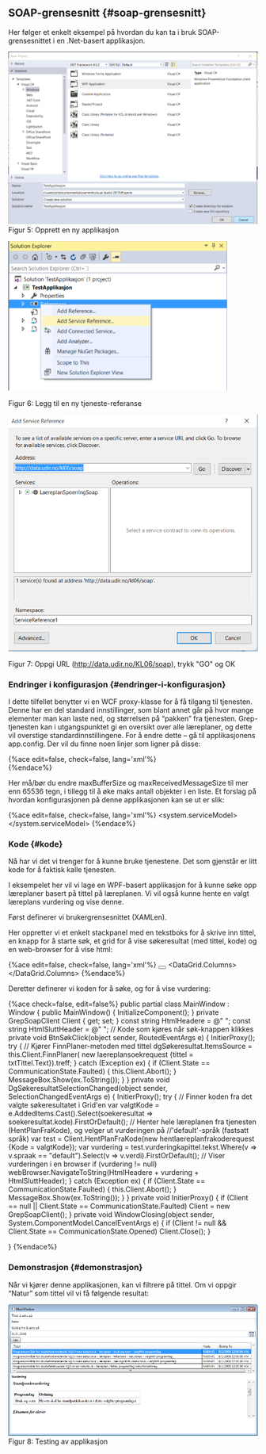 ## SOAP-grensesnitt {#soap-grensesnitt}

Her følger et enkelt eksempel på hvordan du kan ta i bruk SOAP-grensesnittet i en .Net-basert applikasjon.

![](../figurer/figur5.PNG)
Figur 5: Opprett en ny applikasjon

![](../figurer/figur6.PNG)

Figur 6: Legg til en ny tjeneste-referanse

![](../figurer/figur7.PNG)

Figur 7: Oppgi URL (http://data.udir.no/KL06/soap), trykk "GO" og OK

### Endringer i konfigurasjon {#endringer-i-konfigurasjon}

I dette tilfellet benytter vi en WCF proxy-klasse for å få tilgang til tjenesten. Denne har en del standard innstillinger, som blant annet går på hvor mange elementer man kan laste ned, og størrelsen på “pakken” fra tjenesten. Grep-tjenesten kan i utgangspunktet gi en oversikt over alle læreplaner, og dette vil overstige standardinnstillingene. For å endre dette – gå til applikasjonens app.config. Der vil du finne noen linjer som ligner på disse:

{%ace edit=false, check=false, lang='xml'%}
<basicHttpBinding>        
  <binding name="GrepSoapBinding_GrepSoap" closeTimeout="00:01:00"
    openTimeout="00:01:00" receiveTimeout="00:10:00" sendTimeout="00:01:00"
    allowCookies="false" bypassProxyOnLocal="false" hostNameComparisonMode="StrongWildcard"
    maxBufferPoolSize="524288" maxBufferSize="2147483647" maxReceivedMessageSize="2147483647"
    textEncoding="utf-8" transferMode="Buffered" useDefaultWebProxy="true"
    messageEncoding="Text">
    <readerQuotas maxDepth="32" maxStringContentLength="8192" maxArrayLength="16384"
    maxBytesPerRead="4096" maxNameTableCharCount="16384" />
    <security mode="None">
      <transport clientCredentialType="None" proxyCredentialType="None" realm="" />
      <message clientCredentialType="UserName" algorithmSuite="Default" />
    </security>
  </binding>
</basicHttpBinding>
{%endace%}

Her må/bør du endre maxBufferSize og maxReceivedMessageSize til mer enn 65536 tegn, i tillegg til å øke maks antall objekter i en liste. Et forslag på hvordan konfigurasjonen på denne applikasjonen kan se ut er slik:

{%ace edit=false, check=false, lang='xml'%}
<system.serviceModel>
  <bindings>
    <basicHttpBinding>
      <binding name="GrepSoapBinding_GrepSoap" closeTimeout="00:01:00" openTimeout="00:01:00" receiveTimeout="00:10:00" sendTimeout="00:01:00" allowCookies="false" bypassProxyOnLocal="false" hostNameComparisonMode="StrongWildcard" maxBufferSize="6553600" maxBufferPoolSize="524288" maxReceivedMessageSize="6553600" messageEncoding="Text" textEncoding="utf-8" transferMode="Buffered" useDefaultWebProxy="true">
        <readerQuotas maxDepth="32" maxStringContentLength="8192" maxArrayLength="16384" maxBytesPerRead="4096" maxNameTableCharCount="16384" />
        <security mode="None">
          <transport clientCredentialType="None" proxyCredentialType="None" realm="" />
          <message clientCredentialType="UserName" algorithmSuite="Default" />
        </security>
      </binding>
    </basicHttpBinding>
  </bindings>
  <client>
    <endpoint address="http://data.udir.no/soap" binding="basicHttpBinding" behaviorConfiguration="GrepBehavior" bindingConfiguration="GrepSoapBinding_GrepSoap" contract="Læreplanspørringer.GrepSoap" name="GrepSoapBinding_GrepSoap" />
  </client>
  <behaviors>
    <endpointBehaviors>
      <behavior name="GrepBehavior">
        <dataContractSerializer maxItemsInObjectGraph="2147483647" />
      </behavior>
    </endpointBehaviors>
  </behaviors>
</system.serviceModel>
{%endace%}

### Kode {#kode}

Nå har vi det vi trenger for å kunne bruke tjenestene. Det som gjenstår er litt kode for å faktisk kalle tjenesten.

I eksempelet her vil vi lage en WPF-basert applikasjon for å kunne søke opp læreplaner basert på tittel på læreplanen. Vi vil også kunne hente en valgt læreplans vurdering og vise denne.

Først definerer vi brukergrensesnittet (XAMLen).

Her oppretter vi et enkelt stackpanel med en tekstboks for å skrive inn tittel, en knapp for å starte søk, et grid for å vise søkeresultat (med tittel, kode) og en web-browser for å vise html:

{%ace edit=false, check=false, lang='xml'%}
<Window x:Class="TestApplication.MainWindow"
        xmlns="http://schemas.microsoft.com/winfx/2006/xaml/presentation"
        xmlns:x="http://schemas.microsoft.com/winfx/2006/xaml"
        xmlns:d="http://schemas.microsoft.com/expression/blend/2008"
        xmlns:mc="http://schemas.openxmlformats.org/markup-compatibility/2006"
        xmlns:local="clr-namespace:TestApplication"
        mc:Ignorable="d"
        Title="MainWindow" Height="350" Width="525">
    <Grid>
        <StackPanel>
            <Label Content="Tittel å søke på"></Label>
            <TextBox Name="txtTittel"></TextBox>
            <Button Name="btnSøk" Content="Søk" HorizontalAlignment="Left" Width="40"
            Click="BtnSøkClick"></Button>
            <ScrollViewer MaxHeight="150">
                <DataGrid Name="dgSøkeresultat" AutoGenerateColumns="False"
                SelectionChanged="DgSøkeresultatSelectionChanged">
                    <DataGrid.Columns>
                        <DataGridTextColumn Binding="{Binding kode}" Header="Kode"></DataGridTextColumn>
                        <DataGridTextColumn Binding="{Binding gyldigfra}" Header="Gyldig fra">
                        </DataGridTextColumn>
                    </DataGrid.Columns>
                </DataGrid>
            </ScrollViewer>
            <Label Content="Vurdering" FontWeight="Bold"></Label>
            <ScrollViewer MaxHeight="150">
                <WebBrowser Name="webBrowser"></WebBrowser>
            </ScrollViewer>
        </StackPanel>
    </Grid>
</Window>
{%endace%}

Deretter definerer vi koden for å søke, og for å vise vurdering:

{%ace check=false, edit=false%}
public partial class MainWindow : Window
  {
    public MainWindow()
    {
      InitializeComponent();
    }
    private GrepSoapClient Client { get; set; }
    const string HtmlHeadere = @"<html> <head> <meta http-equiv='Content-Type'
    content='text/html;charset=UTF-8'> </head> <body>";
    const string HtmlSluttHeader = @"</body> </html>";
    // Kode som kjøres når søk-knappen klikkes
    private void BtnSøkClick(object sender, RoutedEventArgs e)
    {
        InitierProxy();
        try
        {
            // Kjører FinnPlaner-metoden med tittel
            dgSøkeresultat.ItemsSource = this.Client.FinnPlaner(
              new laereplansoekrequest {tittel = txtTittel.Text}).treff;
        }
        catch (Exception ex)
        {
            if (Client.State == CommunicationState.Faulted)
            {
                this.Client.Abort();
            }
            MessageBox.Show(ex.ToString());
        }
    }
    private void DgSøkeresultatSelectionChanged(object sender, SelectionChangedEventArgs e)
    {
        InitierProxy();
        try
        {
            // Finner koden fra det valgte søkeresultatet i Grid'en
            var valgtKode = e.AddedItems.Cast<laereplansoekeresultat>().Select(soekeresultat =>
            soekeresultat.kode).FirstOrDefault();
            // Henter hele læreplanen fra tjenesten (HentPlanFraKode), og velger ut vurderingen på
            //'default'-språk (fastsatt språk)
            var test = Client.HentPlanFraKode(new hentlaereplanfrakoderequest {Kode = valgtKode});
            var vurdering = test.vurderingkapittel.tekst.Where(v => v.spraak == "default").Select(v =>
            v.verdi).FirstOrDefault();
            // Viser vurderingen i en browser
            if (vurdering != null)
                webBrowser.NavigateToString(HtmlHeadere + vurdering + HtmlSluttHeader);
        }
        catch (Exception ex)
        {
            if (Client.State == CommunicationState.Faulted)
            {
                this.Client.Abort();
            }
            MessageBox.Show(ex.ToString());
        }
    }
    private void InitierProxy()
    {
        if (Client == null || Client.State == CommunicationState.Faulted)
            Client = new GrepSoapClient();
    }
    private void WindowClosing(object sender, System.ComponentModel.CancelEventArgs e)
    {
        if (Client != null && Client.State == CommunicationState.Opened)
            Client.Close();
    }

}
{%endace%}

### Demonstrasjon {#demonstrasjon}

Når vi kjører denne applikasjonen, kan vi filtrere på tittel. Om vi oppgir “Natur” som tittel vil vi få følgende resultat:

![](../figurer/figur8.png)
Figur 8: Testing av applikasjon
